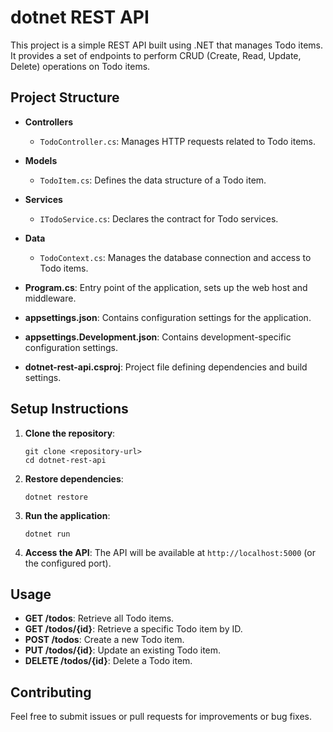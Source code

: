 # dotnet REST API

This project is a simple REST API built using .NET that manages Todo items. It provides a set of endpoints to perform CRUD (Create, Read, Update, Delete) operations on Todo items.

## Project Structure

- **Controllers**
  - `TodoController.cs`: Manages HTTP requests related to Todo items.
  
- **Models**
  - `TodoItem.cs`: Defines the data structure of a Todo item.
  
- **Services**
  - `ITodoService.cs`: Declares the contract for Todo services.
  
- **Data**
  - `TodoContext.cs`: Manages the database connection and access to Todo items.
  
- **Program.cs**: Entry point of the application, sets up the web host and middleware.
  
- **appsettings.json**: Contains configuration settings for the application.
  
- **appsettings.Development.json**: Contains development-specific configuration settings.
  
- **dotnet-rest-api.csproj**: Project file defining dependencies and build settings.

## Setup Instructions

1. **Clone the repository**:
   ```
   git clone <repository-url>
   cd dotnet-rest-api
   ```

2. **Restore dependencies**:
   ```
   dotnet restore
   ```

3. **Run the application**:
   ```
   dotnet run
   ```

4. **Access the API**:
   The API will be available at `http://localhost:5000` (or the configured port).

## Usage

- **GET /todos**: Retrieve all Todo items.
- **GET /todos/{id}**: Retrieve a specific Todo item by ID.
- **POST /todos**: Create a new Todo item.
- **PUT /todos/{id}**: Update an existing Todo item.
- **DELETE /todos/{id}**: Delete a Todo item.

## Contributing

Feel free to submit issues or pull requests for improvements or bug fixes.